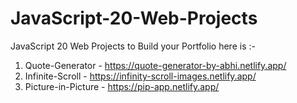 # JavaScript-20-Web-Projects
JavaScript 20 Web Projects to Build your Portfolio here is :-
1. Quote-Generator - https://quote-generator-by-abhi.netlify.app/
2. Infinite-Scroll - https://infinity-scroll-images.netlify.app/
3. Picture-in-Picture - https://pip-app.netlify.app/
